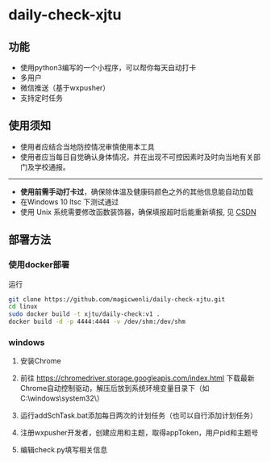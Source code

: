 <!--
 * @Author       : magicwenli
 * @Date         : 2021-01-07 20:53:34
 * @LastEditTime : 2021-01-23 20:01:46
 * @Description  : 
-->
# daily-check-xjtu


## 功能

* 使用python3编写的一个小程序，可以帮你每天自动打卡  
* 多用户
* 微信推送（基于wxpusher）
* 支持定时任务

## 使用须知
* 使用者应结合当地防控情况审慎使用本工具
* 使用者应当每日自觉确认身体情况，并在出现不可控因素时及时向当地有关部门及学校通报。

---------------

* **使用前需手动打卡过**，确保除体温及健康码颜色之外的其他信息能自动加载  
* 在Windows 10 ltsc 下测试通过
* 使用 Unix 系统需要修改函数装饰器，确保填报超时后能重新填报, 见 [CSDN](https://www.cnblogs.com/lyxdw/p/10033118.html)


## 部署方法

### 使用docker部署

运行
```bash
git clone https://github.com/magicwenli/daily-check-xjtu.git
cd linux
sudo docker build -t xjtu/daily-check:v1 .
docker build -d -p 4444:4444 -v /dev/shm:/dev/shm 
```

### windows
1. 安装Chrome
2. 前往 https://chromedriver.storage.googleapis.com/index.html 下载最新Chrome自动控制驱动，解压后放到系统环境变量目录下（如C:\windows\system32\）

3. 运行addSchTask.bat添加每日两次的计划任务（也可以自行添加计划任务）
4. 注册wxpusher开发者，创建应用和主题，取得appToken，用户pid和主题号
5. 编辑check.py填写相关信息
